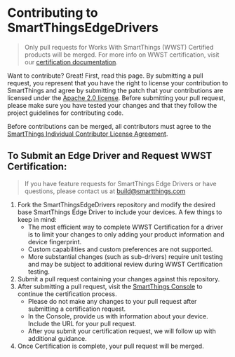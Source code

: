 # Contributing to SmartThingsEdgeDrivers

> Only pull requests for Works With SmartThings (WWST) Certified products will be merged. For more info on WWST certification, visit our [certification documentation](https://developer-preview.smartthings.com/docs/certification/overview).

Want to contribute? Great! First, read this page. By submitting a pull request, you represent that you have the right to
license your contribution to SmartThings and agree by submitting the patch that
your contributions are licensed under the [Apache 2.0 license](LICENSE). Before
submitting your pull request, please make sure you have tested your changes and that
they follow the project guidelines for contributing code.

Before contributions can be merged, all contributors must agree to the [SmartThings
Individual Contributor License
Agreement](https://cla-assistant.io/SmartThingsCommunity/SmartThingsEdgeDrivers).

## To Submit an Edge Driver and Request WWST Certification:

> If you have feature requests for SmartThings Edge Drivers or have questions, please contact us at build@smartthings.com

1. Fork the SmartThingsEdgeDrivers repository and modify the desired base SmartThings Edge Driver to include your devices. A few things to keep in mind:
    * The most efficient way to complete WWST Certification for a driver is to limit your changes to only adding your product information and device fingerprint.
    * Custom capabilities and custom preferences are not supported.
    * More substantial changes (such as sub-drivers) require unit testing and may be subject to additional review during WWST Certification testing.
2. Submit a pull request containing your changes against this repository.
3. After submitting a pull request, visit the [SmartThings Console](https://developer-preview.smartthings.com/console) to continue the certification process.
    * Please do not make any changes to your pull request after submitting a certification request.
    * In the Console, provide us with information about your device. Include the URL for your pull request.
    * After you submit your certification request, we will follow up with additional guidance.
4. Once Certification is complete, your pull request will be merged.
